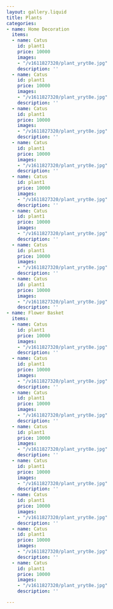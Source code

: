 ```yaml
---
layout: gallery.liquid
title: Plants
categories:
- name: Home Decoration
  items:
  - name: Catus
    id: plant1
    price: 10000
    images:
    - "/v1611827320/plant_yryt8e.jpg"
    description: ''
  - name: Catus
    id: plant1
    price: 10000
    images:
    - "/v1611827320/plant_yryt8e.jpg"
    description: ''
  - name: Catus
    id: plant1
    price: 10000
    images:
    - "/v1611827320/plant_yryt8e.jpg"
    description: ''
  - name: Catus
    id: plant1
    price: 10000
    images:
    - "/v1611827320/plant_yryt8e.jpg"
    description: ''
  - name: Catus
    id: plant1
    price: 10000
    images:
    - "/v1611827320/plant_yryt8e.jpg"
    description: ''
  - name: Catus
    id: plant1
    price: 10000
    images:
    - "/v1611827320/plant_yryt8e.jpg"
    description: ''
  - name: Catus
    id: plant1
    price: 10000
    images:
    - "/v1611827320/plant_yryt8e.jpg"
    description: ''
  - name: Catus
    id: plant1
    price: 10000
    images:
    - "/v1611827320/plant_yryt8e.jpg"
    description: ''
- name: Flower Basket
  items:
  - name: Catus
    id: plant1
    price: 10000
    images:
    - "/v1611827320/plant_yryt8e.jpg"
    description: ''
  - name: Catus
    id: plant1
    price: 10000
    images:
    - "/v1611827320/plant_yryt8e.jpg"
    description: ''
  - name: Catus
    id: plant1
    price: 10000
    images:
    - "/v1611827320/plant_yryt8e.jpg"
    description: ''
  - name: Catus
    id: plant1
    price: 10000
    images:
    - "/v1611827320/plant_yryt8e.jpg"
    description: ''
  - name: Catus
    id: plant1
    price: 10000
    images:
    - "/v1611827320/plant_yryt8e.jpg"
    description: ''
  - name: Catus
    id: plant1
    price: 10000
    images:
    - "/v1611827320/plant_yryt8e.jpg"
    description: ''
  - name: Catus
    id: plant1
    price: 10000
    images:
    - "/v1611827320/plant_yryt8e.jpg"
    description: ''
  - name: Catus
    id: plant1
    price: 10000
    images:
    - "/v1611827320/plant_yryt8e.jpg"
    description: ''

---
```

